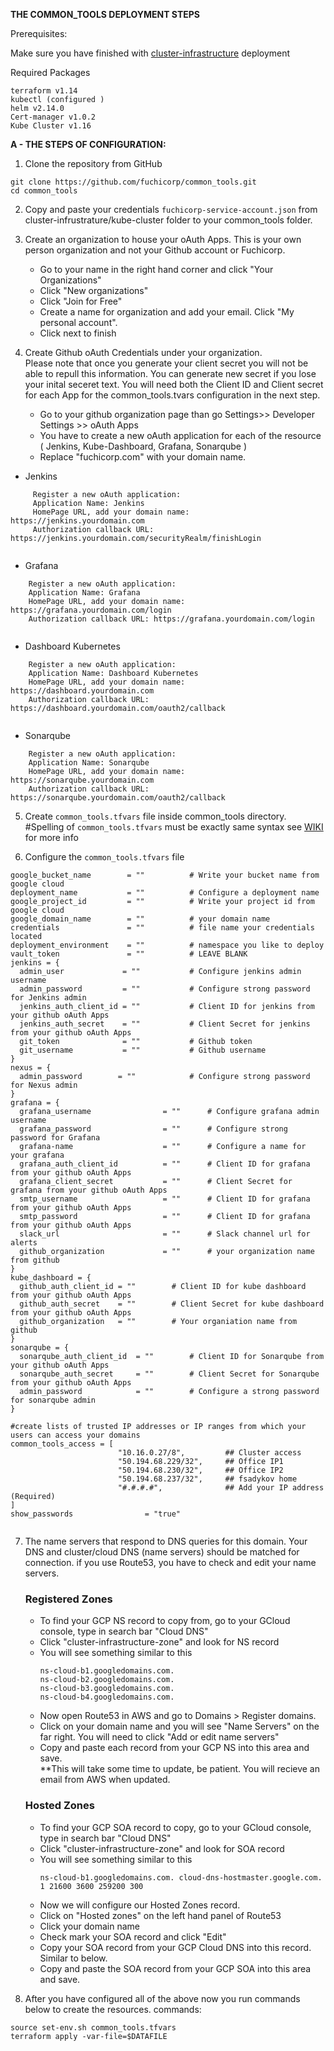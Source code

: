 **THE COMMON_TOOLS DEPLOYMENT STEPS**



Prerequisites:

Make sure you have finished with [cluster-infrastructure](https://github.com/fuchicorp/cluster-infrastructure) deployment


Required Packages
```
terraform v1.14
kubectl (configured )
helm v2.14.0
Cert-manager v1.0.2
Kube Cluster v1.16
```

**A - THE STEPS OF CONFIGURATION:**


1. Clone the repository from GitHub

```
git clone https://github.com/fuchicorp/common_tools.git
cd common_tools
```

2. Copy and paste your credentials `fuchicorp-service-account.json` from cluster-infrustrature/kube-cluster folder to your common_tools folder. 

3. Create an organization to house your oAuth Apps. This is your own person organization and not your Github account or Fuchicorp. 
   - Go to your name in the right hand corner and click "Your Organizations" 
   - Click "New organizations"
   - Click "Join for Free"
   - Create a name for organization and add your email.  Click "My personal account".
   - Click next to finish

4. Create Github oAuth Credentials under your organization. </br>
Please note that once you generate your client secret you will not be able to repull this information.  You can generate new secret if you lose your inital seceret text.  You will need both the Client ID and Client secret for each App for the common_tools.tvars configuration in the next step. </br>

   - Go to your github organization page than go Settings>> Developer Settings >>  oAuth Apps </br>
   - You have to create a new oAuth application for each of the resource ( Jenkins, Kube-Dashboard, Grafana, Sonarqube )</br>
   - Replace "fuchicorp.com" with your domain name. <br>
- Jenkins
```
     Register a new oAuth application:
     Application Name: Jenkins
     HomePage URL, add your domain name: https://jenkins.yourdomain.com
     Authorization callback URL: https://jenkins.yourdomain.com/securityRealm/finishLogin
     
```
- Grafana
 ```    
     Register a new oAuth application:
     Application Name: Grafana
     HomePage URL, add your domain name: https://grafana.yourdomain.com/login
     Authorization callback URL: https://grafana.yourdomain.com/login
     
```
- Dashboard Kubernetes
 ```  
     Register a new oAuth application:
     Application Name: Dashboard Kubernetes
     HomePage URL, add your domain name: https://dashboard.yourdomain.com
     Authorization callback URL: https://dashboard.yourdomain.com/oauth2/callback
     
```
- Sonarqube
 ```
     Register a new oAuth application:
     Application Name: Sonarqube 
     HomePage URL, add your domain name: https://sonarqube.yourdomain.com
     Authorization callback URL: https://sonarqube.yourdomain.com/oauth2/callback
```
5. Create `common_tools.tfvars` file inside common_tools directory. </br>
#Spelling of `common_tools.tfvars` must be exactly same syntax see [WIKI](https://github.com/fuchicorp/common_tools/wiki/Create-a-jenkins-secret-type-SecretFile-on-kubernetes-using-terraform) for more info

6. Configure  the `common_tools.tfvars` file 

```
google_bucket_name        = ""          # Write your bucket name from google cloud
deployment_name           = ""          # Configure a deployment name
google_project_id         = ""          # Write your project id from google cloud
google_domain_name        = ""          # your domain name
credentials               = ""          # file name your credentials located
deployment_environment    = ""          # namespace you like to deploy
vault_token               = ""          # LEAVE BLANK
jenkins = {
  admin_user             = ""           # Configure jenkins admin username
  admin_password         = ""           # Configure strong password for Jenkins admin
  jenkins_auth_client_id = ""           # Client ID for jenkins from your github oAuth Apps
  jenkins_auth_secret    = ""           # Client Secret for jenkins from your github oAuth Apps
  git_token              = ""           # Github token
  git_username           = ""           # Github username
}
nexus = {
  admin_password        = ""            # Configure strong password for Nexus admin  
}
grafana = {
  grafana_username                = ""      # Configure grafana admin username
  grafana_password                = ""      # Configure strong password for Grafana
  grafana-name                    = ""      # Configure a name for your grafana
  grafana_auth_client_id          = ""      # Client ID for grafana from your github oAuth Apps
  grafana_client_secret           = ""      # Client Secret for grafana from your github oAuth Apps
  smtp_username                   = ""      # Client ID for grafana from your github oAuth Apps
  smtp_password                   = ""      # Client ID for grafana from your github oAuth Apps
  slack_url                       = ""      # Slack channel url for alerts
  github_organization             = ""      # your organization name from github
}
kube_dashboard = {
  github_auth_client_id = ""        # Client ID for kube dashboard from your github oAuth Apps
  github_auth_secret    = ""        # Client Secret for kube dashboard from your github oAuth Apps
  github_organization   = ""        # Your organiation name from github
}
sonarqube = {
  sonarqube_auth_client_id  = ""        # Client ID for Sonarqube from your github oAuth Apps
  sonarqube_auth_secret     = ""        # Client Secret for Sonarqube from your github oAuth Apps
  admin_password            = ""        # Configure a strong password for sonarqube admin
}

#create lists of trusted IP addresses or IP ranges from which your users can access your domains
common_tools_access = [ 
                        "10.16.0.27/8",         ## Cluster access
                        "50.194.68.229/32",     ## Office IP1 
                        "50.194.68.230/32",     ## Office IP2
                        "50.194.68.237/32",     ## fsadykov home
                        "#.#.#.#",              ## Add your IP address (Required)
]
show_passwords                = "true"


```

7. The name servers that respond to DNS queries for this domain. Your DNS and cluster/cloud DNS (name servers) should be matched for connection.
   if you use Route53, you have to check and edit your name servers. 

   ### Registered Zones
   - To find your GCP NS record to copy from, go to your GCloud console, type in search bar "Cloud DNS"
   - Click "cluster-infrastructure-zone" and look for NS record
   - You will see something similar to this
      ```
      ns-cloud-b1.googledomains.com.
      ns-cloud-b2.googledomains.com.
      ns-cloud-b3.googledomains.com.
      ns-cloud-b4.googledomains.com.
      ```
   - Now open Route53 in AWS and go to Domains > Register domains. 
   - Click on your domain name and you will see "Name Servers" on the far right.  You will need to click "Add or edit name servers"
   - Copy and paste each record from your GCP NS into this area and save.  </br>**This will take some time to update, be patient.  You will recieve an email from AWS when updated. 
   
   ### Hosted Zones
    - To find your GCP SOA record to copy, go to your GCloud console, type in search bar "Cloud DNS"
   - Click "cluster-infrastructure-zone" and look for SOA record
   - You will see something similar to this
      ```
      ns-cloud-b1.googledomains.com. cloud-dns-hostmaster.google.com. 1 21600 3600 259200 300
      ```
   - Now we will configure our Hosted Zones record. 
   - Click on "Hosted zones" on the left hand panel of Route53
   - Click your domain name
   - Check mark your SOA record and click "Edit" 
   - Copy your SOA record from your GCP Cloud DNS into this record. Similar to below. 
   - Copy and paste the SOA record from your GCP SOA into this area and save.
   

8. After you have configured all of the above now you run commands below to create the resources.
commands:

```
source set-env.sh common_tools.tfvars
terraform apply -var-file=$DATAFILE
```
